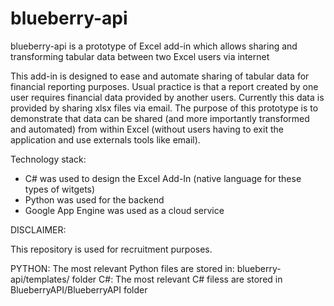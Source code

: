 # blueberry-api
blueberry-api is a prototype of Excel add-in which allows sharing and transforming tabular data between two Excel users via internet

This add-in is designed to ease and automate sharing of tabular data for financial reporting purposes. Usual practice is that a report created by one user requires financial data provided by another users. Currently this data is provided by sharing xlsx files via email. The purpose of this prototype is to demonstrate that data can be shared (and more importantly transformed and automated) from within Excel (without users having to exit the application and use externals tools like email). 

Technology stack:
- C# was used to design the Excel Add-In (native language for these types of witgets)
- Python was used for the backend
- Google App Engine was used as a cloud service

DISCLAIMER:

This repository is used for recruitment purposes.

PYTHON: The most relevant Python files are stored in: blueberry-api/templates/ folder
C#: The most relevant C# filess are stored in BlueberryAPI/BlueberryAPI folder
